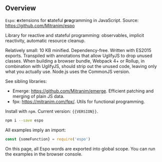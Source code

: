 ## Overview

`Espo`: **e**xtensions for **s**tateful **p**r**o**gramming in JavaScript. Source: <a href="https://github.com/Mitranim/espo" target="_blank">https://github.com/Mitranim/espo</a>

Library for reactive and stateful programming: observables, implicit reactivity, automatic resource cleanup.

Relatively small: 10 KB minified. Dependency-free. Written with ES2015 exports. Transpiled with annotations that allow UglifyJS to drop unused classes. When building a browser bundle, Webpack 4+ or Rollup, in combination with UglifyJS, should strip out the unused code, leaving only what you actually use. Node.js uses the CommonJS version.

See sibling libraries:

  * Emerge: <a href="https://github.com/Mitranim/emerge" target="_blank">https://github.com/Mitranim/emerge</a>. Efficient patching and merging of plain JS data.
  * fpx: <a href="https://mitranim.com/fpx/" target="_blank">https://mitranim.com/fpx/</a>. Utils for functional programming.

Install with `npm`. Current version: `{{VERSION}}`.

```sh
npm i --save espo
```

All examples imply an import:

```js
const {someFunction} = require('espo')
```

On this page, all Espo words are exported into global scope. You can run the examples in the browser console.

